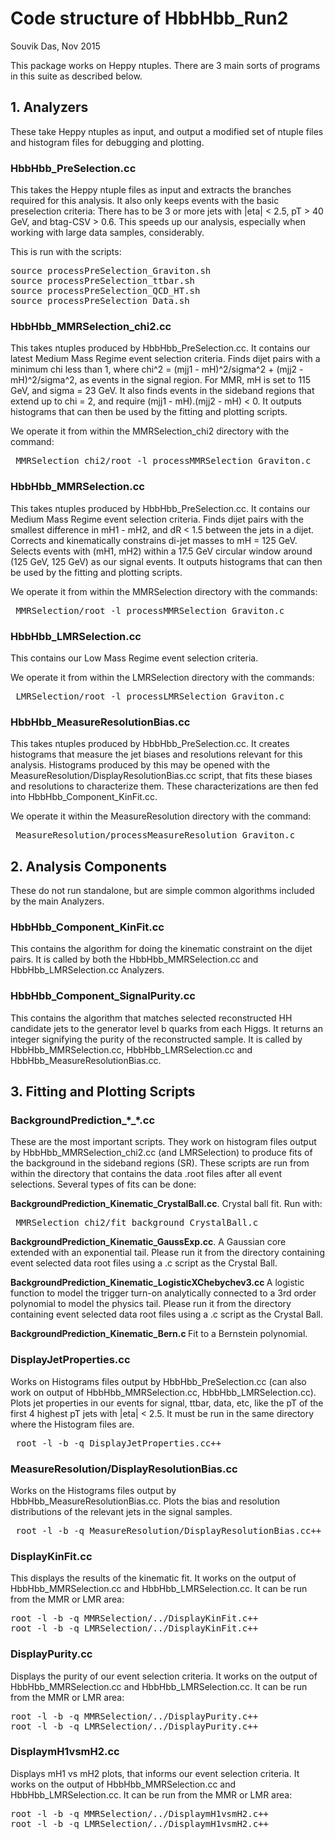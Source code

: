 <h1> Code structure of HbbHbb_Run2 </h1>

Souvik Das, Nov 2015

This package works on Heppy ntuples. There are 3 main sorts of programs in this suite as described below.

<h2> 1. Analyzers </h2>

These take Heppy ntuples as input, and output a modified set of ntuple files and histogram files for debugging and plotting.

<h3> HbbHbb_PreSelection.cc </h3>

This takes the Heppy ntuple files as input and extracts the branches required for this analysis. It also only keeps events with the basic preselection criteria: There has to be 3 or more jets with |eta| < 2.5, pT > 40 GeV, and btag-CSV > 0.6. This speeds up our analysis, especially when working with large data samples, considerably.

This is run with the scripts: <br/>
<pre>
source processPreSelection_Graviton.sh
source processPreSelection_ttbar.sh
source processPreSelection_QCD_HT.sh
source processPreSelection_Data.sh
</pre>

<h3> HbbHbb_MMRSelection_chi2.cc </h3>

This takes ntuples produced by HbbHbb_PreSelection.cc. It contains our latest Medium Mass Regime event selection criteria. Finds dijet pairs with a minimum chi less than 1, where chi^2 = (mjj1 - mH)^2/sigma^2 + (mjj2 - mH)^2/sigma^2, as events in the signal region. For MMR, mH is set to 115 GeV, and sigma = 23 GeV. It also finds events in the sideband regions that extend up to chi = 2, and require (mjj1 - mH).(mjj2 - mH) < 0. It outputs histograms that can then be used by the fitting and plotting scripts.

We operate it from within the MMRSelection_chi2 directory with the command:
<pre> MMRSelection_chi2/root -l processMMRSelection_Graviton.c </pre>

<h3> HbbHbb_MMRSelection.cc </h3>

This takes ntuples produced by HbbHbb_PreSelection.cc. It contains our Medium Mass Regime event selection criteria. Finds dijet pairs with the smallest difference in mH1 - mH2, and dR < 1.5 between the jets in a dijet. Corrects and kinematically constrains di-jet masses to mH = 125 GeV. Selects events with (mH1, mH2) within a 17.5 GeV circular window around (125 GeV, 125 GeV) as our signal events. It outputs histograms that can then be used by the fitting and plotting scripts.

We operate it from within the MMRSelection directory with the commands:
<pre> MMRSelection/root -l processMMRSelection_Graviton.c </pre>

<h3> HbbHbb_LMRSelection.cc </h3>

This contains our Low Mass Regime event selection criteria.

We operate it from within the LMRSelection directory with the commands:
<pre> LMRSelection/root -l processLMRSelection_Graviton.c </pre>

<h3> HbbHbb_MeasureResolutionBias.cc </h3>

This takes ntuples produced by HbbHbb_PreSelection.cc. It creates histograms that measure the jet biases and resolutions relevant for this analysis. Histograms produced by this may be opened with the MeasureResolution/DisplayResolutionBias.cc script, that fits these biases and resolutions to characterize them. These characterizations are then fed into HbbHbb_Component_KinFit.cc.

We operate it within the MeasureResolution directory with the command:
<pre> MeasureResolution/processMeasureResolution_Graviton.c </pre>

<h2> 2. Analysis Components </h2>

These do not run standalone, but are simple common algorithms included by the main Analyzers.

<h3> HbbHbb_Component_KinFit.cc </h3>

This contains the algorithm for doing the kinematic constraint on the dijet pairs. It is called by both the HbbHbb_MMRSelection.cc and HbbHbb_LMRSelection.cc Analyzers.

<h3> HbbHbb_Component_SignalPurity.cc </h3>

This contains the algorithm that matches selected reconstructed HH candidate jets to the generator level b quarks from each Higgs. It returns an integer signifying the purity of the reconstructed sample. It is called by HbbHbb_MMRSelection.cc, HbbHbb_LMRSelection.cc and HbbHbb_MeasureResolutionBias.cc.

<h2> 3. Fitting and Plotting Scripts </h2>

<h3> BackgroundPrediction_*_*.cc </h3>

These are the most important scripts. They work on histogram files output by HbbHbb_MMRSelection_chi2.cc (and LMRSelection) to produce fits of the background in the sideband regions (SR). These scripts are run from within the directory that contains the data .root files after all event selections. Several types of fits can be done:

<b>BackgroundPrediction_Kinematic_CrystalBall.cc</b>. Crystal ball fit. Run with:
<pre> MMRSelection_chi2/fit_background_CrystalBall.c </pre>

<b> BackgroundPrediction_Kinematic_GaussExp.cc</b>. A Gaussian core extended with an exponential tail. Please run it from the directory containing event selected data root files using a .c script as the Crystal Ball.

<b> BackgroundPrediction_Kinematic_LogisticXChebychev3.cc </b> A logistic function to model the trigger turn-on analytically connected to a 3rd order polynomial to model the physics tail. Please run it from the directory containing event selected data root files using a .c script as the Crystal Ball.

<b> BackgroundPrediction_Kinematic_Bern.c </b> Fit to a Bernstein polynomial. 

<h3> DisplayJetProperties.cc </h3>

Works on Histograms files output by HbbHbb_PreSelection.cc (can also work on output of HbbHbb_MMRSelection.cc, HbbHbb_LMRSelection.cc). Plots jet properties in our events for signal, ttbar, data, etc, like the pT of the first 4 highest pT jets with |eta| < 2.5. It must be run in the same directory where the Histogram files are.

<pre> root -l -b -q DisplayJetProperties.cc++ </pre>

<h3> MeasureResolution/DisplayResolutionBias.cc </h3>

Works on the Histograms files output by HbbHbb_MeasureResolutionBias.cc. Plots the bias and resolution distributions of the relevant jets in the signal samples.

<pre> root -l -b -q MeasureResolution/DisplayResolutionBias.cc++ </pre>

<h3> DisplayKinFit.cc </h3>

This displays the results of the kinematic fit. It works on the output of HbbHbb_MMRSelection.cc and HbbHbb_LMRSelection.cc. It can be run from the MMR or LMR area:

<pre>
root -l -b -q MMRSelection/../DisplayKinFit.c++
root -l -b -q LMRSelection/../DisplayKinFit.c++
</pre>

<h3> DisplayPurity.cc </h3>

Displays the purity of our event selection criteria. It works on the output of HbbHbb_MMRSelection.cc and HbbHbb_LMRSelection.cc. It can be run from the MMR or LMR area:

<pre>
root -l -b -q MMRSelection/../DisplayPurity.c++
root -l -b -q LMRSelection/../DisplayPurity.c++
</pre>

<h3> DisplaymH1vsmH2.cc </h3>

Displays mH1 vs mH2 plots, that informs our event selection criteria. It works on the output of HbbHbb_MMRSelection.cc and HbbHbb_LMRSelection.cc. It can be run from the MMR or LMR area:

<pre>
root -l -b -q MMRSelection/../DisplaymH1vsmH2.c++
root -l -b -q LMRSelection/../DisplaymH1vsmH2.c++
</pre>






